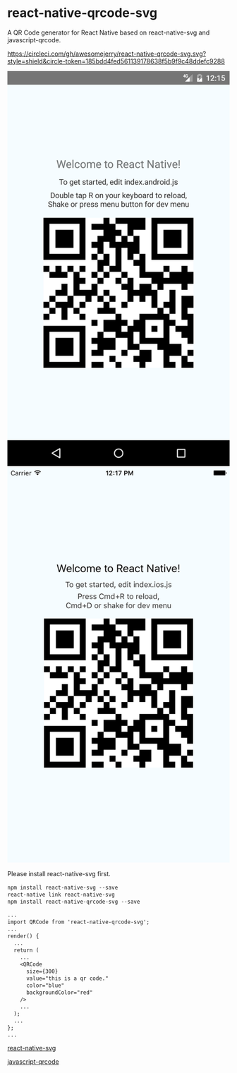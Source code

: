 # react-native-qrcode-svg
A QR Code generator for React Native based on react-native-svg and javascript-qrcode.

https://circleci.com/gh/awesomejerry/react-native-qrcode-svg.svg?style=shield&circle-token=185bdd4fed561139178638f5b9f9c48ddefc9288

![screenshot](./screenshot-android.png)
![screenshot](./screenshot-ios.png)

Please install react-native-svg first.
```
npm install react-native-svg --save
react-native link react-native-svg
npm install react-native-qrcode-svg --save
```
```
...
import QRCode from 'react-native-qrcode-svg';
...
render() {
  ...
  return (
    ...
    <QRCode
      size={300}
      value="this is a qr code."
      color="blue"
      backgroundColor="red"
    />
    ...
  );
  ...
};
...
```
[react-native-svg](https://github.com/magicismight/react-native-svg)

[javascript-qrcode](https://github.com/siciarek/javascript-qrcode)
